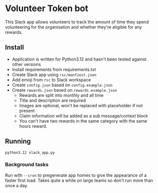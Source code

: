 # Volunteer Token bot

This Slack app allows volunteers to track the amount of time they spend volunteering for the organisation and whether they're eligible for any rewards.

## Install

* Application is written for Python3.12 and hasn't been tested against other versions
* Install requirements from requirements.txt
* Create Slack app using `rsc/manfiest.json`
* Add emoji from `rsc` to Slack workspace
* Create `config.json` based on `config.example.json`
* Create `rewards.json` based on `rewards.example.json`
  * Rewards are split into monthly and all time
  * Title and description are required
  * Images are optional, won't be replaced with placeholder if not present
  * Claim information will be added as a sub message/context block
  * You can't have two rewards in the same category with the same hours reward.

## Running

`python3.12 slack_app.py`

### Background tasks

Run with `--cron` to pregenerate app homes to give the appearance of a faster first load. Takes quite a while on large teams so don't run more than once a day.
